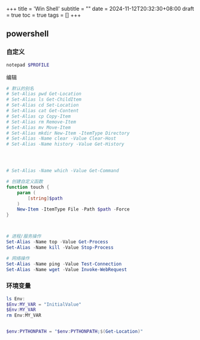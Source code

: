 +++
title = 'Win Shell'
subtitle = ""
date = 2024-11-12T20:32:30+08:00
draft = true
toc = true
tags = []
+++

## powershell

### 自定义 

```powershell
notepad $PROFILE
```

编辑

```powershell
# 默认的别名
# Set-Alias pwd Get-Location
# Set-Alias ls Get-ChildItem
# Set-Alias cd Set-Location
# Set-Alias cat Get-Content
# Set-Alias cp Copy-Item
# Set-Alias rm Remove-Item
# Set-Alias mv Move-Item
# Set-Alias mkdir New-Item -ItemType Directory
# Set-Alias -Name clear -Value Clear-Host
# Set-Alias -Name history -Value Get-History




# Set-Alias -Name which -Value Get-Command

# 创建自定义函数
function touch {
    param (
        [string]$path
    )
    New-Item -ItemType File -Path $path -Force
}



# 进程/服务操作
Set-Alias -Name top -Value Get-Process
Set-Alias -Name kill -Value Stop-Process

# 网络操作
Set-Alias -Name ping -Value Test-Connection
Set-Alias -Name wget -Value Invoke-WebRequest
```

### 环境变量

```powershell
ls Env:
$Env:MY_VAR = "InitialValue"
$Env:MY_VAR
rm Env:MY_VAR


$env:PYTHONPATH = "$env:PYTHONPATH;$(Get-Location)"
```
